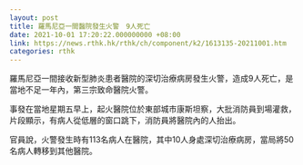 ```yaml
---
layout: post
title: 羅馬尼亞一間醫院發生火警　9人死亡
date: 2021-10-01 17:20:22.000000000 +08:00
link: https://news.rthk.hk/rthk/ch/component/k2/1613135-20211001.htm
categories: rthk
---
```


羅馬尼亞一間接收新型肺炎患者醫院的深切治療病房發生火警，造成9人死亡，是當地不足一年內，第三宗致命醫院火警。

事發在當地星期五早上，起火醫院位於東部城市康斯坦察，大批消防員到場灌救，片段顯示，有病人從低層的窗口跳下，消防員將醫院內的人抬出。

官員說，火警發生時有113名病人在醫院，其中10人身處深切治療病房，當局將50名病人轉移到其他醫院。
